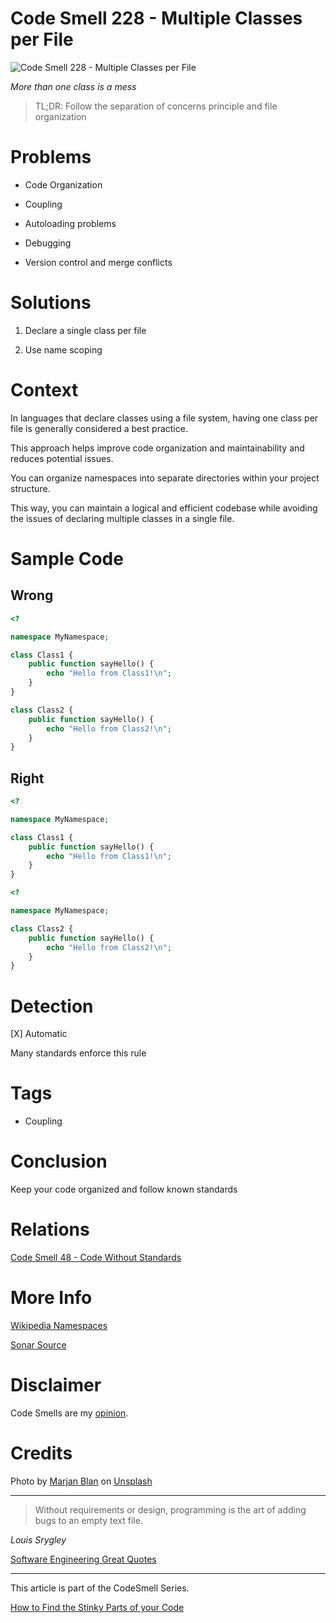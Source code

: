 # Code Smell 228 - Multiple Classes per File
            
![Code Smell 228 - Multiple Classes per File](Code%20Smell%20228%20-%20Multiple%20Classes%20per%20File.jpg)

*More than one class is a mess*

> TL;DR: Follow the separation of concerns principle and file organization

# Problems

- Code Organization

- Coupling

- Autoloading problems

- Debugging

- Version control and merge conflicts

# Solutions

1. Declare a single class per file

2. Use name scoping

# Context

In languages that declare classes using a file system, having one class per file is generally considered a best practice. 

This approach helps improve code organization and maintainability and reduces potential issues. 

You can organize namespaces into separate directories within your project structure. 

This way, you can maintain a logical and efficient codebase while avoiding the issues of declaring multiple classes in a single file.

# Sample Code

## Wrong

<!-- [Gist Url](https://gist.github.com/mcsee/ac8b6a8e3680a3083b1a74419973b12a) -->

```php
<?

namespace MyNamespace;

class Class1 {
    public function sayHello() {
        echo "Hello from Class1!\n";
    }
}

class Class2 {
    public function sayHello() {
        echo "Hello from Class2!\n";
    }
}
```

## Right

<!-- [Gist Url](https://gist.github.com/mcsee/4b950a826ccb43b3309fa11a0cee13bd) -->

```php
<?

namespace MyNamespace;

class Class1 {
    public function sayHello() {
        echo "Hello from Class1!\n";
    }
}
```

<!-- [Gist Url](https://gist.github.com/mcsee/e55306d421eb33c7f70ddb77869f0ba2) -->

```php
<?

namespace MyNamespace;

class Class2 {
    public function sayHello() {
        echo "Hello from Class2!\n";
    }
}
```

# Detection

[X] Automatic 

Many standards enforce this rule

# Tags

- Coupling

# Conclusion

Keep your code organized and follow known standards

# Relations

[Code Smell 48 - Code Without Standards](https://github.com/mcsee/Software-Design-Articles/tree/main/Articles/Code%20Smells/Code%20Smell%2048%20-%20Code%20Without%20Standards/readme.md)

# More Info

[Wikipedia Namespaces](https://en.wikipedia.org/wiki/Namespace)

[Sonar Source](https://rules.sonarsource.com/java/RSPEC-1996/)

# Disclaimer

Code Smells are my [opinion](https://github.com/mcsee/Software-Design-Articles/tree/main/Articles/Blogging/I%20Wrote%20More%20than%2090%20Articles%20on%202021%20Here%20is%20What%20I%20Learned/readme.md).

# Credits

Photo by [Marjan Blan](https://unsplash.com/@marjan_blan) on [Unsplash](https://unsplash.com/photos/jZrundu19Hw)
    
* * *

> Without requirements or design, programming is the art of adding bugs to an empty text file.

_Louis Srygley_
 
[Software Engineering Great Quotes](https://github.com/mcsee/Software-Design-Articles/tree/main/Articles/Quotes/Software%20Engineering%20Great%20Quotes/readme.md)

* * *

This article is part of the CodeSmell Series.

[How to Find the Stinky Parts of your Code](https://github.com/mcsee/Software-Design-Articles/tree/main/Articles/Code%20Smells/How%20to%20Find%20the%20Stinky%20parts%20of%20your%20Code/readme.md)